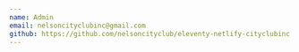```yaml
---
name: Admin
email: nelsoncityclubinc@gmail.com
github: https://github.com/nelsoncityclub/eleventy-netlify-cityclubinc
---
```

